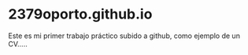 # 2379oporto.github.io

Este es mi primer trabajo práctico subido a github, como ejemplo de un CV.....
